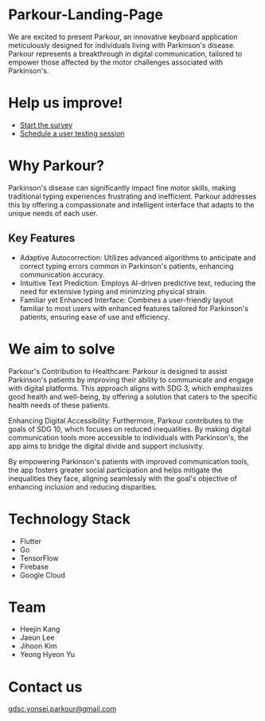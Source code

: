 # Parkour-Landing-Page
We are excited to present Parkour, an innovative keyboard application meticulously designed for individuals living with Parkinson's disease. Parkour represents a breakthrough in digital communication, tailored to empower those affected by the motor challenges associated with Parkinson's.

# Help us improve!
- [Start the survey](https://forms.gle/6mmfGsZX8xDCrSGG9)
- [Schedule a user testing session](https://forms.gle/UfX2vmiJG7oypfvD8)

# Why Parkour?
Parkinson's disease can significantly impact fine motor skills, making traditional typing experiences frustrating and inefficient. Parkour addresses this by offering a compassionate and intelligent interface that adapts to the unique needs of each user.

## Key Features
- Adaptive Autocorrection: Utilizes advanced algorithms to anticipate and correct typing errors common in Parkinson's patients, enhancing communication accuracy.
- Intuitive Text Prediction: Employs AI-driven predictive text, reducing the need for extensive typing and minimizing physical strain.
- Familiar yet Enhanced Interface: Combines a user-friendly layout familiar to most users with enhanced features tailored for Parkinson's patients, ensuring ease of use and efficiency.

# We aim to solve

Parkour's Contribution to Healthcare:
Parkour is designed to assist Parkinson's patients by improving their ability to communicate and engage with digital platforms. This approach aligns with SDG 3, which emphasizes good health and well-being, by offering a solution that caters to the specific health needs of these patients.

Enhancing Digital Accessibility:
Furthermore, Parkour contributes to the goals of SDG 10, which focuses on reduced inequalities. By making digital communication tools more accessible to individuals with Parkinson's, the app aims to bridge the digital divide and support inclusivity.

By empowering Parkinson's patients with improved communication tools, the app fosters greater social participation and helps mitigate the inequalities they face, aligning seamlessly with the goal's objective of enhancing inclusion and reducing disparities.

# Technology Stack
- Flutter
- Go
- TensorFlow
- Firebase
- Google Cloud

# Team
- Heejin Kang
- Jaeun Lee
- Jihoon Kim
- Yeong Hyeon Yu

# Contact us
gdsc.yonsei.parkour@gmail.com

